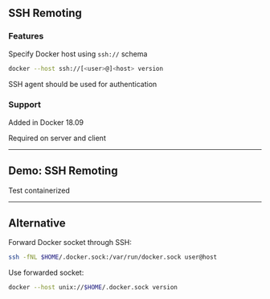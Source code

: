 ## SSH Remoting

### Features

Specify Docker host using `ssh://` schema

```bash
docker --host ssh://[<user>@]<host> version
```

SSH agent should be used for authentication

### Support

Added in Docker 18.09

Required on server and client

---

## Demo: SSH Remoting <!-- directory -->

Test containerized

<!-- include: ssh-2.command -->

<!-- include: ssh-3.command -->

<!-- include: ssh-4.command -->

---

## Alternative

Forward Docker socket through SSH:

```bash
ssh -fNL $HOME/.docker.sock:/var/run/docker.sock user@host
```

Use forwarded socket:

```bash
docker --host unix://$HOME/.docker.sock version
```
